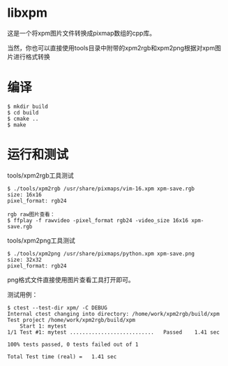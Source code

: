 # libxpm
这是一个将xpm图片文件转换成pixmap数组的cpp库。

当然，你也可以直接使用tools目录中附带的xpm2rgb和xpm2png根据对xpm图片进行格式转换

# 编译
```
$ mkdir build
$ cd build
$ cmake ..
$ make
```

# 运行和测试
tools/xpm2rgb工具测试
```
$ ./tools/xpm2rgb /usr/share/pixmaps/vim-16.xpm xpm-save.rgb
size: 16x16
pixel_format: rgb24

rgb raw图片查看：
$ ffplay -f rawvideo -pixel_format rgb24 -video_size 16x16 xpm-save.rgb
```

tools/xpm2png工具测试
```
$ ./tools/xpm2png /usr/share/pixmaps/python.xpm xpm-save.png
size: 32x32
pixel_format: rgb24
```
png格式文件直接使用图片查看工具打开即可。

测试用例：
```
$ ctest --test-dir xpm/ -C DEBUG
Internal ctest changing into directory: /home/work/xpm2rgb/build/xpm
Test project /home/work/xpm2rgb/build/xpm
    Start 1: mytest
1/1 Test #1: mytest ...........................   Passed    1.41 sec

100% tests passed, 0 tests failed out of 1

Total Test time (real) =   1.41 sec
```